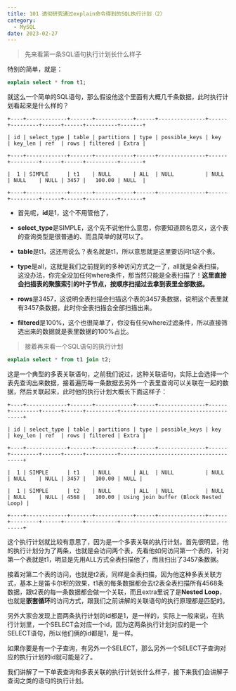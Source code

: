 ```yaml
---
title: 101 透彻研究通过explain命令得到的SQL执行计划（2）
category:
  - MySQL
date: 2023-02-27
---
```


<!-- more -->


> 先来看第一条SQL语句执行计划长什么样子

特别的简单，就是：

```sql
explain select * from t1;
```

就这么一个简单的SQL语句，那么假设他这个里面有大概几千条数据，此时执行计划看起来是什么样的？

```
+----+-------------+-------+------------+------+---------------+------+---------+------+------+----------+-------+

| id | select_type | table | partitions | type | possible_keys | key  | key_len | ref  | rows | filtered | Extra |

+----+-------------+-------+------------+------+---------------+------+---------+------+------+----------+-------+

|  1 | SIMPLE      | t1    | NULL       | ALL  | NULL          | NULL | NULL    | NULL | 3457 |   100.00 | NULL  |

+----+-------------+-------+------------+------+---------------+------+---------+------+------+----------+-------+
```

- 首先呢，**id**是1，这个不用管他了，

- **select_type**是SIMPLE，这个先不说他什么意思，你要知道顾名思义，这个表的查询类型是很普通的、而且简单的就可以了。

- **table**是t1，这还用说么？表名就是t1，所以意思就是这里要访问t1这个表。

- **type**是all，这就是我们之前提到的多种访问方式之一了，all就是全表扫描，这没办法，你完全没加任何where条件，那当然只能是全表扫描了！**这里直接会扫描表的聚簇索引的叶子节点，按顺序扫描过去拿到表里全部数据。**

- **rows**是3457，这说明全表扫描会扫描这个表的3457条数据，说明这个表里就有3457条数据，此时你全表扫描会全部扫描出来。

- **filtered**是100%，这个也很简单了，你没有任何where过滤条件，所以直接筛选出来的数据就是表里数据的100%占比。

> 接着再来看一个SQL语句的执行计划

```sql
explain select * from t1 join t2;
```

这是一个典型的多表关联语句，之前我们说过，这种关联语句，实际上会选择一个表先查询出来数据，接着遍历每一条数据去另外一个表里查询可以关联在一起的数据，然后关联起来，此时他的执行计划大概长下面这样子：

```
+----+-------------+-------+------------+------+---------------+------+---------+------+------+----------+---------------------------------------+

| id | select_type | table | partitions | type | possible_keys | key  | key_len | ref  | rows | filtered | Extra |

+----+-------------+-------+------------+------+---------------+------+---------+------+------+----------+---------------------------------------+

|  1 | SIMPLE      | t1    | NULL       | ALL  | NULL          | NULL | NULL    | NULL | 3457 |   100.00 | NULL |

|  1 | SIMPLE      | t2    | NULL       | ALL  | NULL          | NULL | NULL    | NULL | 4568 |   100.00 | Using join buffer (Block Nested Loop) |

+----+-------------+-------+------------+------+---------------+------+---------+------+------+----------+---------------------------------------+
```

这个执行计划就比较有意思了，因为是一个多表关联的执行计划。首先很明显，他的执行计划分为了两条，也就是会访问两个表，先看他如何访问第一个表的，针对第一个表就是t1，明显是先用ALL方式全表扫描他了，而且扫出了3457条数据。

接着对第二个表的访问，也就是t2表，同样是全表扫描，因为他这种多表关联方式，基本上是笛卡尔积的效果，t1表的每条数据都会去t2表全表扫描所有4568条数据，跟t2表的每一条数据都会做一个关联，而且extra里说了是**Nested Loop**，也就是**嵌套循环**的访问方式，跟我们之前讲解的关联语句的执行原理都是匹配的。

另外大家会发现上面两条执行计划的id都是1，是一样的，实际上一般来说，在执行计划里，一个SELECT会对应一个id，因为这两条执行计划对应的是一个SELECT语句，所以他们俩的id都是1，是一样。

如果你要是有一个子查询，有另外一个SELECT，那么另外一个SELECT子查询对应的执行计划的id就可能是2了。

我们讲解了一下单表查询和多表关联的执行计划长什么样子，接下来我们会讲解子查询之类的语句的执行计划。
